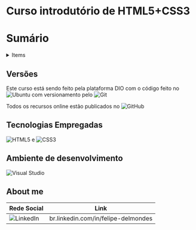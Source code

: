﻿# Curso introdutório de HTML5+CSS3

# Sumário

<details> <summary>Items</summary>
  
- [Versões](#-Versões)
  
- [Tecnologias Empregadas](#-Tecnologias-Empregadas)
  
- [About Me](#-About-me)


</details>

## Versões

Este curso está sendo feito pela plataforma DIO com o código feito no ![Ubuntu](https://img.shields.io/badge/Ubuntu-E95420?style=for-the-badge&logo=ubuntu&logoColor=white) com versionamento pelo ![Git](https://img.shields.io/badge/git-%23F05033.svg?style=for-the-badge&logo=git&logoColor=white)

Todos os recursos online estão publicados no ![GitHub](https://img.shields.io/badge/github-%23121011.svg?style=for-the-badge&logo=github&logoColor=white)


## Tecnologias Empregadas

![HTML5](https://img.shields.io/badge/html5-%23E34F26.svg?style=for-the-badge&logo=html5&logoColor=white) e ![CSS3](https://img.shields.io/badge/css3-%231572B6.svg?style=for-the-badge&logo=css3&logoColor=white)


## Ambiente de desenvolvimento

![Visual Studio](https://img.shields.io/badge/Visual%20Studio-5C2D91.svg?style=for-the-badge&logo=visual-studio&logoColor=white) 


## About me


| Rede Social   | Link      |    
| ------- | --------------------- | 
| ![LinkedIn](https://img.shields.io/badge/linkedin-%230077B5.svg?style=for-the-badge&logo=linkedin&logoColor=white)| br.linkedin.com/in/felipe-delmondes


